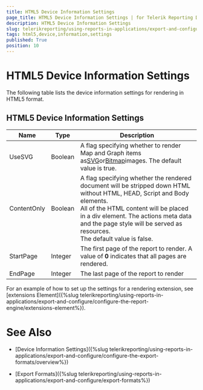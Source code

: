 ```yaml
---
title: HTML5 Device Information Settings
page_title: HTML5 Device Information Settings | for Telerik Reporting Documentation
description: HTML5 Device Information Settings
slug: telerikreporting/using-reports-in-applications/export-and-configure/configure-the-export-formats/html5-device-information-settings
tags: html5,device,information,settings
published: True
position: 10
---
```


# HTML5 Device Information Settings



The following table lists the device information settings for rendering in HTML5 format.

## HTML5 Device Information Settings


|  __Name__  |  __Type__  |  __Description__  |
| ------ | ------ | ------ |
|UseSVG|Boolean|A flag specifying whether to render Map and Graph items as[SVG](http://www.w3.org/Graphics/SVG/)or[Bitmap](http://msdn.microsoft.com/en-us/library/windows/desktop/ms536393(v=vs.85).aspx)images. The default value is true.|
|ContentOnly|Boolean|A flag specifying whether the rendered document will be stripped down HTML without HTML, HEAD, Script and Body elements.<br/>								All of the HTML content will be placed in a div element. The actions meta data and the page style will be served as resources.<br/>								The default value is false.|
|StartPage|Integer|The first page of the report to render. A value of __0__ indicates that all pages are rendered.|
|EndPage|Integer|The last page of the report to render|




For an example of how to set up the settings for a rendering extension, see [extensions Element]({%slug telerikreporting/using-reports-in-applications/export-and-configure/configure-the-report-engine/extensions-element%}).
        

# See Also


 * [Device Information Settings]({%slug telerikreporting/using-reports-in-applications/export-and-configure/configure-the-export-formats/overview%})

 * [Export Formats]({%slug telerikreporting/using-reports-in-applications/export-and-configure/export-formats%})
